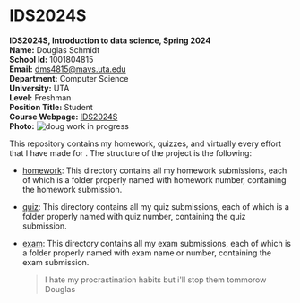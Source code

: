 # IDS2024S

**IDS2024S, Introduction to data science, Spring 2024**  
**Name:** Douglas Schmidt  
**School Id:** 1001804815  
**Email:** dms4815@mavs.uta.edu  
**Department:** Computer Science  
**University:** UTA  
**Level:** Freshman  
**Position Title:** Student  
**Course Webpage:** [IDS2024S](https://www.cdslab.org)  
**Photo:** ![doug work in progress](Selfpic.png)

This repository contains my homework, quizzes, and virtually every effort that I have made for <course name>. The structure of the project is the following:

- [homework](./hw): This directory contains all my homework submissions, each of which is a folder properly named with homework number, containing the homework submission.

- [quiz](./quiz): This directory contains all my quiz submissions, each of which is a folder properly named with quiz number, containing the quiz submission.

- [exam](./exam): This directory contains all my exam submissions, each of which is a folder properly named with exam name or number, containing the exam submission.

  >I hate my procrastination habits but i'll stop them tommorow  
  >Douglas


